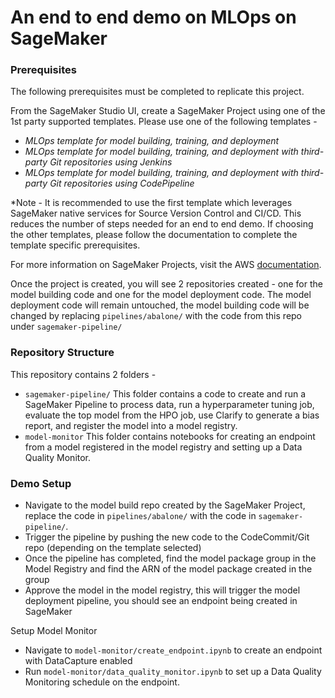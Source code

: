 # An end to end demo on MLOps on SageMaker

### Prerequisites
The following prerequisites must be completed to replicate this project.

From the SageMaker Studio UI, create a SageMaker Project using one of the 1st party supported templates. Please use one of the following templates - 
* *MLOps template for model building, training, and deployment*
* *MLOps template for model building, training, and deployment with third-party Git repositories using Jenkins*
* *MLOps template for model building, training, and deployment with third-party Git repositories using CodePipeline*

*Note - It is recommended to use the first template which leverages SageMaker native services for Source Version Control and CI/CD. This reduces the number of steps needed for an end to end demo. If choosing the other templates, please follow the documentation to complete the template specific prerequisites. 

For more information on SageMaker Projects, visit the AWS [documentation](https://docs.aws.amazon.com/sagemaker/latest/dg/sagemaker-projects-whatis.html). 

Once the project is created, you will see 2 repositories created - one for the model building code and one for the model deployment code. The model deployment code will remain untouched, the model building code will be changed by replacing `pipelines/abalone/` with the code from this repo under `sagemaker-pipeline/`

### Repository Structure

This repository contains 2 folders -
* `sagemaker-pipeline/`
    This folder contains a code to create and run a SageMaker Pipeline to process data, run a hyperparameter tuning job, evaluate the top model from the HPO job, use Clarify to generate a bias report, and register the model into a model registry. 
* `model-monitor`
    This folder contains notebooks for creating an endpoint from a model registered in the model registry and setting up a Data Quality Monitor. 

### Demo Setup

* Navigate to the model build repo created by the SageMaker Project, replace the code in `pipelines/abalone/` with the code in `sagemaker-pipeline/`. 
* Trigger the pipeline by pushing the new code to the CodeCommit/Git repo (depending on the template selected)
* Once the pipeline has completed, find the model package group in the Model Registry and find the ARN of the model package created in the group
* Approve the model in the model registry, this will trigger the model deployment pipeline, you should see an endpoint being created in SageMaker

Setup Model Monitor
* Navigate to `model-monitor/create_endpoint.ipynb` to create an endpoint with DataCapture enabled
* Run `model-monitor/data_quality_monitor.ipynb` to set up a Data Quality Monitoring schedule on the endpoint. 


